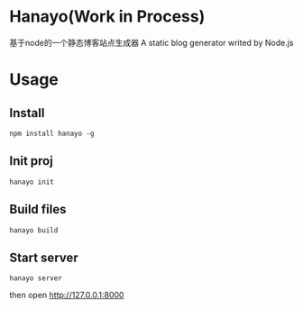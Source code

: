 # Hanayo(Work in Process)
基于node的一个静态博客站点生成器
A static blog generator writed by Node.js
# Usage

## Install

```shell
npm install hanayo -g
```
## Init proj

```shell
hanayo init
```
## Build files

```shell
hanayo build
```

## Start server

```shell
hanayo server
```

then open http://127.0.0.1:8000
